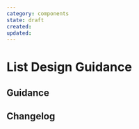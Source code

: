 ```yaml
---
category: components
state: draft
created: 
updated: 
---
```


# List Design Guidance

## Guidance

## Changelog

